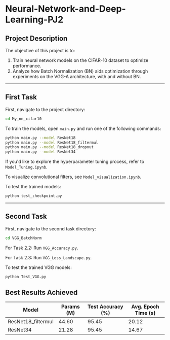 
# Neural-Network-and-Deep-Learning-PJ2

## Project Description

The objective of this project is to:

1. Train neural network models on the CIFAR-10 dataset to optimize performance.  
2. Analyze how Batch Normalization (BN) aids optimization through experiments on the VGG-A architecture, with and without BN.

---

## First Task

First, navigate to the project directory:

```bash
cd My_nn_cifar10
````

To train the models, open `main.py` and run one of the following commands:

```bash
python main.py --model ResNet18
python main.py --model ResNet18_filtermul
python main.py --model ResNet18_dropout
python main.py --model ResNet34
```

If you'd like to explore the hyperparameter tuning process, refer to `Model_Tuning.ipynb`.

To visualize convolutional filters, see `Model_visualization.ipynb`.

To test the trained models:

```bash
python test_checkpoint.py
```

---

## Second Task

First, navigate to the second task directory:

```bash
cd VGG_BatchNorm
```

For Task 2.2: Run `VGG_Accuracy.py`.

For Task 2.3: Run `VGG_Loss_Landscape.py`.

To test the trained VGG models:

```bash
python Test_VGG.py
```



## Best Results Achieved

| Model               | Params (M) | Test Accuracy (%) | Avg. Epoch Time (s) |
| ------------------- | ---------- | ----------------- | ------------------- |
| ResNet18\_filtermul | 44.60      | 95.45             | 20.12               |
| ResNet34            | 21.28      | 95.45             | 14.67               |

```
```

